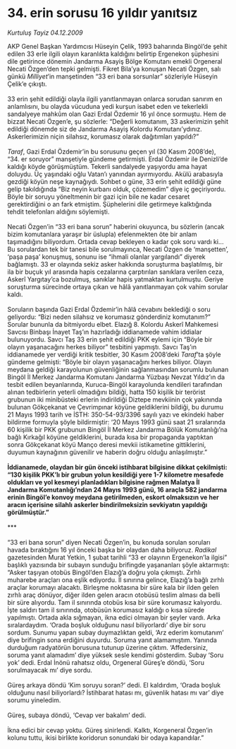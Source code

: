 # 34. erin sorusu 16 yıldır yanıtsız

*Kurtuluş Tayiz 04.12.2009*

<div class="taraf_structure_2col_1zq">
<div class="margen_n">



 <p>AKP Genel Başkan Yardımcısı Hüseyin Çelik, 1993 baharında Bingöl’de şehit edilen 33 erle ilgili olayın karanlıkta kaldığını belirtip Ergenekon şüphesini dile getirince dönemin Jandarma Asayiş Bölge Komutanı emekli Orgeneral Necati Özgen’den tepki gelmişti. Fikret Bila’ya konuşan Necati Özgen, salı günkü <i>Milliyet</i>’in manşetinden “33 eri bana sorsunlar” sözleriyle Hüseyin Çelik’e çıkıştı. <br/><br/>33 erin şehit edildiği olayla ilgili yanıtlanmayan onlarca sorudan sanırım en anlamlısını, bu olayda vücuduna yedi kurşun isabet eden ve tekerlekli sandalyeye mahkûm olan Gazi Erdal Özdemir 16 yıl önce sormuştu. Hem de bizzat Necati Özgen’e, şu sözlerle: “Değerli komutanım, 33 askerimizin şehit edildiği dönemde siz de Jandarma Asayiş Kolordu Komutanı’ydınız. Askerlerimizin niçin silahsız, korumasız olarak dağıtımları yapıldı?”<i> <br/><br/>Taraf</i>, Gazi Erdal Özdemir’in bu sorusunu geçen yıl (30 Kasım 2008’de), “34. er soruyor” manşetiyle gündeme getirmişti. Erdal Özdemir ile Denizli’de kaldığı köyde görüşmüştüm. Tekerli sandalyede yaşıyordu ama hayat doluydu. Üç yaşındaki oğlu Vatan’ı yanından ayırmıyordu. Akülü arabasıyla gezdiği köyün neşe kaynağıydı. Sohbet o güne, 33 erin şehit edildiği güne gelip takıldığında “Biz neyin kurbanı olduk, çözemedim” diye iç geçiriyordu. Böyle bir soruyu yöneltmenin bir gazi için bile ne kadar cesaret gerektirdiğini o an fark etmiştim. Şüphelerini dile getirmeye kalktığında tehdit telefonları aldığını söylemişti. <br/><br/>Necati Özgen’in “33 eri bana sorun” haberini okuyunca, bu sözlerin (ancak bizim komutanlara yaraşır bir üslupla) efelenmekten öte bir anlam taşımadığını biliyordum. Ortada cevap bekleyen o kadar çok soru vardı ki... Bu sorulardan tek bir tanesi bile sorulmayınca, Necati Özgen de ‘manşetten’, ‘paşa paşa’ konuşmuş, sonunu ise “ihmali olanlar yargılandı” diyerek bağlamıştı. 33 er olayında sekiz asker hakkında soruşturma başlatılmış, bir ila bir buçuk yıl arasında hapis cezalarına çarptırılan sanıklara verilen ceza, Askerî Yargıtay’ca bozulmuş, sanıklar hapis yatmaktan kurtulmuştu. Geriye soruşturma sürecinde ortaya çıkan ve hâlâ yanıtlanmayan çok vahim sorular kaldı. <br/><br/>Soruların başında Gazi Erdal Özdemir’in hâlâ cevabını beklediği o soru geliyordu: “Bizi neden silahsız ve korumasız gönderdiniz komutanım?” Sorular bununla da bitmiyordu elbet. Elazığ 8. Kolordu Askerî Mahkemesi Savcısı Binbaşı İnayet Taş’ın hazırladığı iddianamede vahim iddialar bulunuyordu. Savcı Taş 33 erin şehit edildiği PKK eylemi için “Böyle bir olayın yaşanacağını herkes biliyor” tesbitini yapmıştı. Savcı Taş’ın iddianamede yer verdiği kritik tesbitler, 30 Kasım 2008’deki <i>Taraf</i>’ta şöyle gündeme gelmişti: “Böyle bir olayın yaşanacağını herkes biliyor. Olayın meydana geldiği karayolunun güvenliğinin sağlanmasından sorumlu bulunan Bingöl İl Merkez Jandarma Komutanı Jandarma Yüzbaşı Nevzat Yıldız’ın da tesbit edilen beyanlarında, Kuruca-Bingöl karayolunda kendileri tarafından alınan tedbirlerin yeterli olmadığını bildiği, hatta 150 kişilik bir terörist grubunun iki minibüsteki erlerin indirildiği Diztepe mevkiinin çok yakınında bulunan Gökçekanat ve Çevrimpınar köyüne geldiklerini bildiği, bu durumu 21 Mayıs 1993 tarih ve İSTH: 350-54-93/3396 sayılı yazı ve ekindeki haber bildirme formuyla şöyle bildirmiştir: ‘20 Mayıs 1993 günü saat 21 sıralarında 60 kişilik bir PKK grubunun Bingöl İl Merkez Jandarma Bölük Komutanlığı’na bağlı Kırkağıl köyüne geldiklerini, burada kısa bir propaganda yaptıktan sonra Gökçekanat köyü Manço deresi mevkii istikametine gittiklerini, duyumun kaynağının güvenilir ve haberin doğru olduğu anlaşılmıştır.”<b> <br/><br/>İddianamede, olaydan bir gün önceki istihbarat bilgisine dikkat çekilmişti: “130 kişilik PKK’lı bir grubun yolun kesildiği yere 1-7 kilometre mesafede oldukları ve yol kesmeyi planladıkları bilgisine rağmen Malatya İl Jandarma Komutanlığı’ndan 24 Mayıs 1993 günü, 16 araçla 582 jandarma erinin Bingöl’e konvoy meydana getirilmeden, eskort olmaksızın ve her aracın içerisine silahlı askerler bindirilmeksizin sevkiyatın yapıldığı görülmüştür.” </b><br/><br/>*** <br/><br/>“33 eri bana sorun” diyen Necati Özgen’in, bu konuda sorulan soruları havada bıraktığını 16 yıl önceki başka bir olaydan daha biliyoruz. <i>Radikal</i> gazetesinden Murat Yetkin, 1 şubat tarihli “33 er olayının Ergenekon’la ilgisi” başlıklı yazısında bir subayın sunduğu brifingde yaşananları şöyle aktarmıştı: “Asker taşıyan otobüs Bingöl’den Elazığ’a doğru yola çıkmıştı. Zırhlı muharebe araçları ona eşlik ediyordu. İl sınırına gelince, Elazığ’a bağlı zırhlı araçlar korumayı alacaktı. Birleşme noktasına bir süre kala bir ilden gelen zırhlı araç dönüyor, diğer ilden gelen aracın otobüsü teslim alması da belli bir süre alıyordu. Tam il sınırında otobüs kısa bir süre korumasız kalıyordu. İşte saldırı tam il sınırında, otobüsün korumasız kaldığı o kısa sürede yapılmıştı. Ortada akla sığmayan, ikna edici olmayan bir şeyler vardı. Arka sıralardaydım. ‘Orada boşluk olduğunu nasıl biliyorlardı’ diye bir soru sordum. Sunumu yapan subay duymazlıktan geldi, ‘Arz ederim komutanım’ diye brifingin sona erdiğini duyurdu. Soruma yanıt alamamıştım. Yanında durduğum radyatörün borusuna tutunup üzerine çıktım. ‘Affedersiniz, soruma yanıt alamadım’ diye yüksek sesle kendimi gösterdim. Subay ‘Soru yok’ dedi. Erdal İnönü rahatsız oldu, Orgeneral Güreş’e döndü, ‘Soru sorulmayacak mı’ diye sordu. <br/><br/>Güreş arkaya döndü ‘Kim soruyu soran?’ dedi. El kaldırdım, ‘Orada boşluk olduğunu nasıl biliyorlardı? İstihbarat hatası mı, güvenlik hatası mı var’ diye sorumu yineledim. <br/><br/>Güreş, subaya döndü, ‘Cevap ver bakalım’ dedi. <br/><br/>İkna edici bir cevap yoktu. Güreş sinirlendi. Kalktı, Korgeneral Özgen’in kolunu tuttu, ikisi birlikte koridorun sonundaki bir odaya kapandılar.”</p>
<br/>
<br/>
<br/>



<br/>


<div id="taraf_not">
</div>

</div>


</div>
